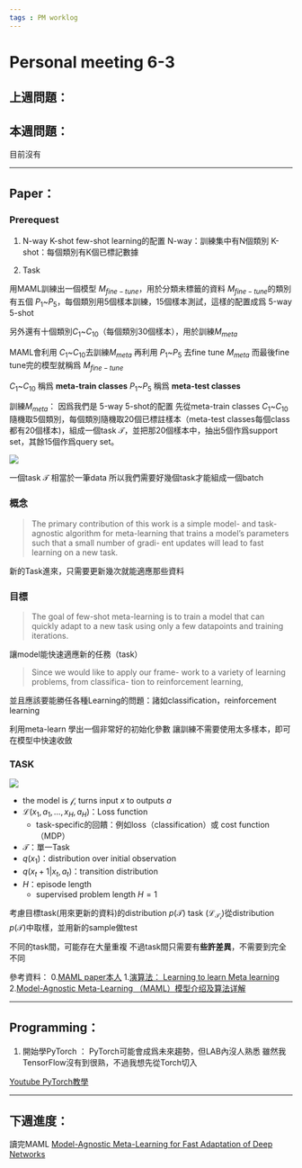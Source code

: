 ```yaml
---
tags : PM worklog
---
```

# Personal meeting 6-3
## 上週問題：

## 本週問題：
目前沒有

---
## Paper：
### Prerequest
1. N-way K-shot
few-shot learning的配置
N-way：訓練集中有N個類別
K-shot：每個類別有K個已標記數據

2. Task

用MAML訓練出一個模型 $M_{fine-tune}$，用於分類未標籤的資料
$M_{fine-tune}$的類別有五個 $P_1$~$P_5$，每個類別用5個樣本訓練，15個樣本測試，這樣的配置成爲 5-way 5-shot

另外還有十個類別$C_1$~$C_{10}$（每個類別30個樣本），用於訓練$M_{meta}$

MAML會利用 $C_1$~$C_{10}$去訓練$M_{meta}$
再利用 $P_1$~$P_5$ 去fine tune  $M_{meta}$
而最後fine tune完的模型就稱爲 $M_{fine-tune}$

 $C_1$~$C_{10}$ 稱爲 **meta-train classes**
$P_1$~$P_5$ 稱爲 **meta-test classes**

訓練$M_{meta}$：
因爲我們是 5-way 5-shot的配置
先從meta-train classes $C_1$~$C_{10}$ 隨機取5個類別，每個類別隨機取20個已標註樣本（meta-test classes每個class都有20個樣本)，組成一個task $\mathcal{T}$，並把那20個樣本中，抽出5個作爲support set，其餘15個作爲query set。

![](https://i.imgur.com/6DZ8Pfs.png)

一個task $\mathcal{T}$ 相當於一筆data
所以我們需要好幾個task才能組成一個batch

### 概念
>The primary contribution of this work is a simple model-
and task-agnostic algorithm for meta-learning that trains
a model’s parameters such that a small number of gradi-
ent updates will lead to fast learning on a new task.

新的Task進來，只需要更新幾次就能適應那些資料

### 目標
>The goal of few-shot meta-learning is to train a model that
can quickly adapt to a new task using only a few datapoints
and training iterations. 

讓model能快速適應新的任務（task）

> Since we would like to apply our frame-
work to a variety of learning problems, from classifica-
tion to reinforcement learning, 

並且應該要能勝任各種Learning的問題：諸如classification，reinforcement learning

利用meta-learn 學出一個非常好的初始化參數
讓訓練不需要使用太多樣本，即可在模型中快速收斂

### TASK
![](https://i.imgur.com/jlws7yR.png)

* the model is $\mathcal{f}$, turns input $x$ to outputs $a$
* $\mathcal{L}(x_1, a_1, ...,x_H,a_H)$：Loss function
	- task-specific的回饋：例如loss（classification）或 cost function（MDP）
* $\mathcal{T}$：單一Task
* $q(x_1)$：distribution over initial observation
* $q(x_t+1 | x_t,a_t)$：transition distribution
* $H$：episode length
	- supervised problem length $H = 1$

考慮目標task(用來更新的資料)的distribution $p(\mathcal{T})$
task $(\mathcal{L}_\mathcal{T_i})$從distribution $p(\mathcal{T})$中取樣，並用新的sample做test

不同的task間，可能存在大量重複
不過task間只需要有**些許差異**，不需要到完全不同


參考資料：
0.[MAML paper本人](https://arxiv.org/pdf/1706.03762.pdf)
1.[演算法： Learning to learn Meta learning](https://biic.ee.nthu.edu.tw/blog-post/learning-to-learn-meta-learning)
2.[Model-Agnostic Meta-Learning （MAML）模型介绍及算法详解](https://zhuanlan.zhihu.com/p/57864886)

---

## Programming：
1. 開始學PyTorch ：
   PyTorch可能會成爲未來趨勢，但LAB內沒人熟悉
   雖然我TensorFlow沒有到很熟，不過我想先從Torch切入
   
[Youtube PyTorch教學](https://www.youtube.com/watch?v=GIsg-ZUy0MY)

---

## 下週進度：
讀完MAML
[Model-Agnostic Meta-Learning for Fast Adaptation of Deep Networks](https://arxiv.org/pdf/1706.03762.pdf)
